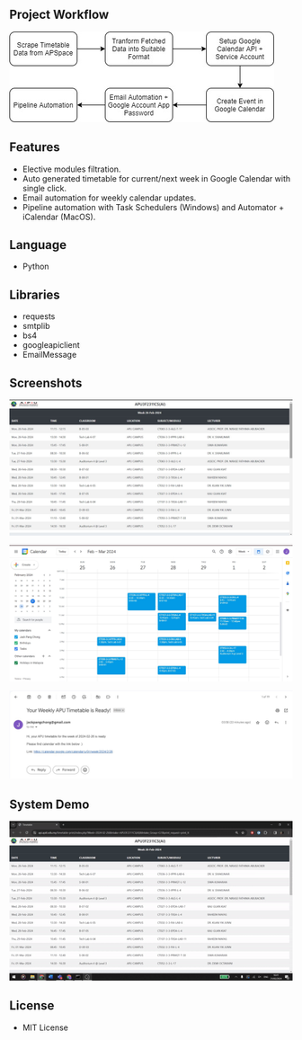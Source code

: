 ## Project Workflow
![Project Workflow](https://raw.githubusercontent.com/cipe5555/APU-Timetable-to-Google-Calendar/main/Screenshots/Project%20Flow.jpg)

## Features
- Elective modules filtration.
- Auto generated timetable for current/next week in Google Calendar with single click.
- Email automation for weekly calendar updates.
- Pipeline automation with Task Schedulers (Windows) and Automator + iCalendar (MacOS).

## Language
- Python

## Libraries
- requests
- smtplib
- bs4
- googleapiclient
- EmailMessage

## Screenshots
![Raw Timetable](https://raw.githubusercontent.com/cipe5555/APU-Timetable-to-Google-Calendar/main/Screenshots/Raw%20Timetable.jpg)

![Google Calendar](https://raw.githubusercontent.com/cipe5555/APU-Timetable-to-Google-Calendar/main/Screenshots/Google%20Calendar.jpg)

![Email Automation](https://raw.githubusercontent.com/cipe5555/APU-Timetable-to-Google-Calendar/main/Screenshots/Email%20Automation.jpg)

## System Demo
![System Demo](https://raw.githubusercontent.com/cipe5555/APU-Timetable-to-Google-Calendar/main/Screenshots/Demo-gif.gif)

## License
- MIT License
